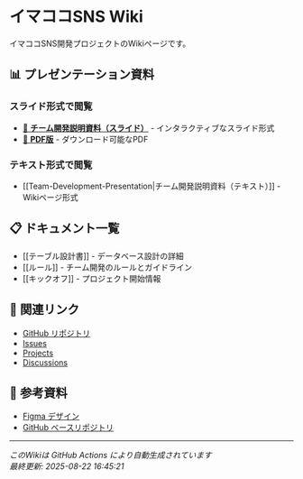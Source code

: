 # イマココSNS Wiki

イマココSNS開発プロジェクトのWikiページです。

## 📊 プレゼンテーション資料

### スライド形式で閲覧
- [🎯 **チーム開発説明資料（スライド）**](https://akachiryo.github.io/auto-codereview-test) - インタラクティブなスライド形式
- [📄 **PDF版**](https://akachiryo.github.io/auto-codereview-test/slides.pdf) - ダウンロード可能なPDF

### テキスト形式で閲覧
- [[Team-Development-Presentation|チーム開発説明資料（テキスト）]] - Wikiページ形式

## 📋 ドキュメント一覧

- [[テーブル設計書]] - データベース設計の詳細
- [[ルール]] - チーム開発のルールとガイドライン
- [[キックオフ]] - プロジェクト開始情報

## 🔗 関連リンク

- [GitHub リポジトリ](https://github.com/akachiryo/auto-codereview-test)
- [Issues](https://github.com/akachiryo/auto-codereview-test/issues)
- [Projects](https://github.com/akachiryo/auto-codereview-test/projects)
- [Discussions](https://github.com/akachiryo/auto-codereview-test/discussions)

## 📝 参考資料

- [Figma デザイン](https://www.figma.com/file/l8Zzw1wPJBitm0bQMNXTdB/イマココSNS)
- [GitHub ベースリポジトリ](https://github.com/prum-jp/imakoko-base)

---

*このWikiは GitHub Actions により自動生成されています*  
*最終更新: 2025-08-22 16:45:21*
